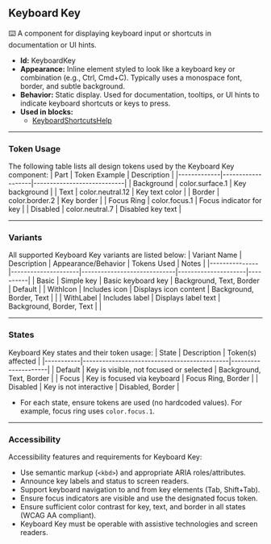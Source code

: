 ## Keyboard Key
⌨️ A component for displaying keyboard input or shortcuts in documentation or UI hints.
- **Id:** KeyboardKey
- **Appearance:** Inline element styled to look like a keyboard key or combination (e.g., Ctrl, Cmd+C). Typically uses a monospace font, border, and subtle background.
- **Behavior:** Static display. Used for documentation, tooltips, or UI hints to indicate keyboard shortcuts or keys to press.
- **Used in blocks:**
  - [KeyboardShortcutsHelp](../blocks/KeyboardShortcutsHelp.md)

---

### Token Usage
The following table lists all design tokens used by the Keyboard Key component:
| Part        | Token Example      | Description                |
|-------------|-------------------|----------------------------|
| Background  | color.surface.1   | Key background             |
| Text        | color.neutral.12  | Key text color             |
| Border      | color.border.2    | Key border                 |
| Focus Ring  | color.focus.1     | Focus indicator for key    |
| Disabled    | color.neutral.7   | Disabled key text          |

---

### Variants
All supported Keyboard Key variants are listed below:
| Variant Name   | Description         | Appearance/Behavior         | Tokens Used         | Notes    |
|---------------|---------------------|-----------------------------|---------------------|----------|
| Basic         | Simple key          | Basic keyboard key          | Background, Text, Border   | Default  |
| WithIcon      | Includes icon       | Displays icon content       | Background, Border, Text   |          |
| WithLabel     | Includes label      | Displays label text         | Background, Border, Text   |          |

---

### States
Keyboard Key states and their token usage:
| State     | Description                                 | Token(s) affected   |
|-----------|---------------------------------------------|---------------------|
| Default   | Key is visible, not focused or selected     | Background, Text, Border    |
| Focus     | Key is focused via keyboard                 | Focus Ring, Border          |
| Disabled  | Key is not interactive                      | Disabled, Border            |

- For each state, ensure tokens are used (no hardcoded values). For example, focus ring uses `color.focus.1`.

---

### Accessibility
Accessibility features and requirements for Keyboard Key:
- Use semantic markup (`<kbd>`) and appropriate ARIA roles/attributes.
- Announce key labels and status to screen readers.
- Support keyboard navigation to and from key elements (Tab, Shift+Tab).
- Ensure focus indicators are visible and use the designated focus token.
- Ensure sufficient color contrast for key, text, and border in all states (WCAG AA compliant).
- Keyboard Key must be operable with assistive technologies and screen readers.
